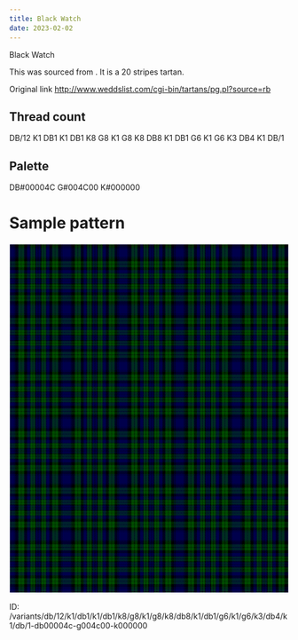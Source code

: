 ```yaml
---
title: Black Watch
date: 2023-02-02
---
```

Black Watch

This was sourced from <no value>.  It is a 20 stripes tartan.

Original link http://www.weddslist.com/cgi-bin/tartans/pg.pl?source=rb

## Thread count
DB/12 K1 DB1 K1 DB1 K8 G8 K1 G8 K8 DB8 K1 DB1 G6 K1 G6 K3 DB4 K1 DB/1

## Palette
DB#00004C G#004C00 K#000000

# Sample pattern

![Tartan detail](tartan.png "DB/12 K1 DB1 K1 DB1 K8 G8 K1 G8 K8 DB8 K1 DB1 G6 K1 G6 K3 DB4 K1 DB/1 tartan")

ID: /variants/db/12/k1/db1/k1/db1/k8/g8/k1/g8/k8/db8/k1/db1/g6/k1/g6/k3/db4/k1/db/1-db00004c-g004c00-k000000